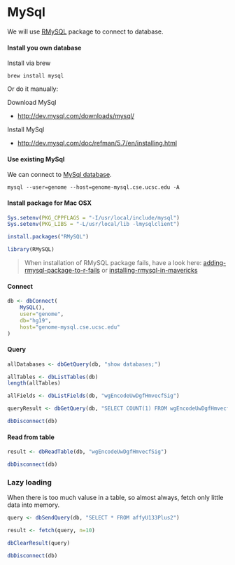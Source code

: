 # MySql

We will use [RMySQL](http://cran.r-project.org/web/packages/RMySQL/index.html) package to connect to database.

#### Install you own database

Install via brew

```
brew install mysql
```

Or do it manually:

Download MySql

* http://dev.mysql.com/downloads/mysql/

Install MySql

* http://dev.mysql.com/doc/refman/5.7/en/installing.html

#### Use existing MySql

We can connect to [MySql database](https://genome.ucsc.edu/goldenPath/help/mysql.html).

```
mysql --user=genome --host=genome-mysql.cse.ucsc.edu -A
```

#### Install package for Mac OSX

``` R
Sys.setenv(PKG_CPPFLAGS = "-I/usr/local/include/mysql")
Sys.setenv(PKG_LIBS = "-L/usr/local/lib -lmysqlclient")

install.packages("RMySQL")

library(RMySQL)
```

> When installation of RMySQL package fails, have a look here: [adding-rmysql-package-to-r-fails](http://stackoverflow.com/questions/4785933/adding-rmysql-package-to-r-fails) or [installing-rmysql-in-mavericks](http://stackoverflow.com/questions/24537257/installing-rmysql-in-mavericks)

#### Connect

``` R
db <- dbConnect(
    MySQL(),
    user="genome",
    db="hg19",
    host="genome-mysql.cse.ucsc.edu"
)
```

#### Query

``` R
allDatabases <- dbGetQuery(db, "show databases;")

allTables <- dbListTables(db)
length(allTables)

allFields <- dbListFields(db, "wgEncodeUwDgfHmvecfSig")

queryResult <- dbGetQuery(db, "SELECT COUNT(1) FROM wgEncodeUwDgfHmvecfSig")

dbDisconnect(db)
```

#### Read from table

``` R
result <- dbReadTable(db, "wgEncodeUwDgfHmvecfSig")

dbDisconnect(db)
```

### Lazy loading

When there is too much valuse in a table, so almost always, fetch only little data into memory.

``` R
query <- dbSendQuery(db, "SELECT * FROM affyU133Plus2")

result <- fetch(query, n=10)

dbClearResult(query)

dbDisconnect(db)
```
